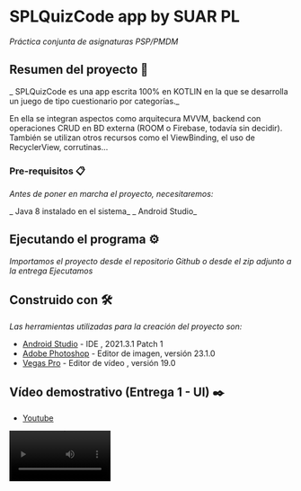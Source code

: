 # SPLQuizCode app by SUAR PL

_Práctica conjunta de asignaturas PSP/PMDM_

## Resumen del proyecto 🚀

_ SPLQuizCode es una app escrita 100% en KOTLIN en la que se desarrolla un juego de tipo cuestionario por categorías._

En ella se integran aspectos como arquitecura MVVM, backend con operaciones CRUD en BD externa (ROOM o Firebase, todavía sin decidir).
También se utilizan otros recursos como el ViewBinding, el uso de RecyclerView, corrutinas...

### Pre-requisitos 📋

_Antes de poner en marcha el proyecto, necesitaremos:_

_ Java 8 instalado en el sistema_
_ Android Studio_


## Ejecutando el programa ⚙️

_Importamos el proyecto desde el repositorio Github o desde el zip adjunto a la entrega_
_Ejecutamos_


## Construido con 🛠️

_Las herramientas utilizadas para la creación del proyecto son:_

* [Android Studio](https://developer.android.com/studio) - IDE , 2021.3.1 Patch 1
* [Adobe Photoshop](https://www.adobe.com/es/creativecloud/plans.html?plan=individual&filter=all&promoid=PYPVPZQK&mv=other) - Editor de imagen, versión 23.1.0
* [Vegas Pro](https://www.vegascreativesoftware.com/es/vegas-pro/) - Editor de vídeo , versión 19.0


## Vídeo demostrativo (Entrega 1 - UI) ✒️

* [Youtube](https://youtu.be/vQqhkbQEXkY)
<video src='https://youtu.be/vQqhkbQEXkY' width=180/>
* [Youtube](https://youtu.be/K0vA10X1eYs)

## Autores ✒️

_Proyecto realizado por:_

* **Suar PL**



---
